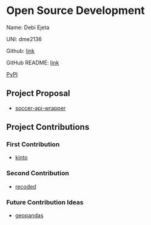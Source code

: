 # Open Source Development

Name: Debi Ejeta

UNI: dme2136

Github: [link](https://github.com/Debi-Ejeta)

GitHub README: [link](https://github.com/Debi-Ejeta/Debi-Ejeta/blob/main/README.md)

[PyPI](https://pypi.org/user/debness/)

## Project Proposal

- [soccer-api-wrapper](../projects/python/soccer-api-wrapper.md)

## Project Contributions

### First Contribution

- [kinto](https://github.com/rbreaves/kinto/pull/792)

### Second Contribution

- [recoded](https://github.com/siddharthroy12/recoded/pull/8)

### Future Contribution Ideas

- [geopandas](../projects/python/geopandas.md)
